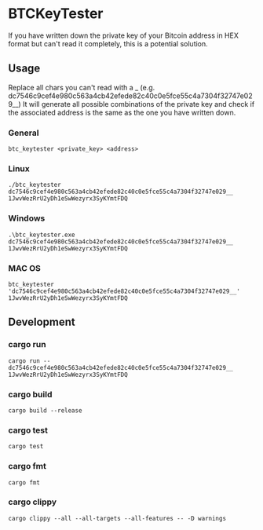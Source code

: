 # BTCKeyTester

If you have written down the private key of your Bitcoin address in HEX format but can't read it completely, this is a potential solution.

## Usage

Replace all chars you can't read with a \_ (e.g. dc7546c9cef4e980c563a4cb42efede82c40c0e5fce55c4a7304f32747e029\_\_)
It will generate all possible combinations of the private key and check if the associated address is the same as the one you have written down.

### General

`btc_keytester <private_key> <address>`

### Linux

`./btc_keytester dc7546c9cef4e980c563a4cb42efede82c40c0e5fce55c4a7304f32747e029__ 1JwvWezRrU2yDh1eSwWezyrx3SyKYmtFDQ`

### Windows

`.\btc_keytester.exe dc7546c9cef4e980c563a4cb42efede82c40c0e5fce55c4a7304f32747e029__ 1JwvWezRrU2yDh1eSwWezyrx3SyKYmtFDQ`

### MAC OS

`btc_keytester 'dc7546c9cef4e980c563a4cb42efede82c40c0e5fce55c4a7304f32747e029__' 1JwvWezRrU2yDh1eSwWezyrx3SyKYmtFDQ`

## Development

### cargo run

`cargo run -- dc7546c9cef4e980c563a4cb42efede82c40c0e5fce55c4a7304f32747e029__ 1JwvWezRrU2yDh1eSwWezyrx3SyKYmtFDQ`

### cargo build

`cargo build --release`

### cargo test

`cargo test`

### cargo fmt

`cargo fmt`

### cargo clippy

`cargo clippy --all --all-targets --all-features -- -D warnings`

